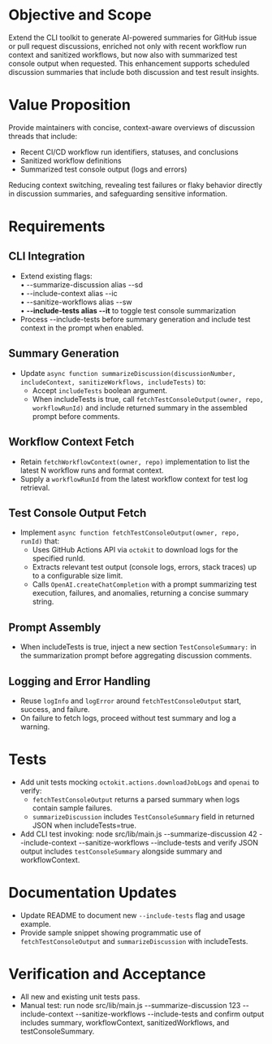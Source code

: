 # Objective and Scope
Extend the CLI toolkit to generate AI-powered summaries for GitHub issue or pull request discussions, enriched not only with recent workflow run context and sanitized workflows, but now also with summarized test console output when requested. This enhancement supports scheduled discussion summaries that include both discussion and test result insights.

# Value Proposition
Provide maintainers with concise, context-aware overviews of discussion threads that include:

- Recent CI/CD workflow run identifiers, statuses, and conclusions
- Sanitized workflow definitions
- Summarized test console output (logs and errors)

Reducing context switching, revealing test failures or flaky behavior directly in discussion summaries, and safeguarding sensitive information.

# Requirements

## CLI Integration

- Extend existing flags:  
  • --summarize-discussion <discussionNumber> alias --sd  
  • --include-context alias --ic  
  • --sanitize-workflows alias --sw  
  • **--include-tests alias --it** to toggle test console summarization
- Process --include-tests before summary generation and include test context in the prompt when enabled.

## Summary Generation

- Update `async function summarizeDiscussion(discussionNumber, includeContext, sanitizeWorkflows, includeTests)` to:
  - Accept `includeTests` boolean argument.
  - When includeTests is true, call `fetchTestConsoleOutput(owner, repo, workflowRunId)` and include returned summary in the assembled prompt before comments.

## Workflow Context Fetch

- Retain `fetchWorkflowContext(owner, repo)` implementation to list the latest N workflow runs and format context.
- Supply a `workflowRunId` from the latest workflow context for test log retrieval.

## Test Console Output Fetch

- Implement `async function fetchTestConsoleOutput(owner, repo, runId)` that:
  - Uses GitHub Actions API via `octokit` to download logs for the specified runId.
  - Extracts relevant test output (console logs, errors, stack traces) up to a configurable size limit.
  - Calls `OpenAI.createChatCompletion` with a prompt summarizing test execution, failures, and anomalies, returning a concise summary string.

## Prompt Assembly

- When includeTests is true, inject a new section `TestConsoleSummary:` in the summarization prompt before aggregating discussion comments.

## Logging and Error Handling

- Reuse `logInfo` and `logError` around `fetchTestConsoleOutput` start, success, and failure.
- On failure to fetch logs, proceed without test summary and log a warning.

# Tests

- Add unit tests mocking `octokit.actions.downloadJobLogs` and `openai` to verify:
  - `fetchTestConsoleOutput` returns a parsed summary when logs contain sample failures.
  - `summarizeDiscussion` includes `TestConsoleSummary` field in returned JSON when includeTests=true.
- Add CLI test invoking:
  node src/lib/main.js --summarize-discussion 42 --include-context --sanitize-workflows --include-tests
  and verify JSON output includes `testConsoleSummary` alongside summary and workflowContext.

# Documentation Updates

- Update README to document new `--include-tests` flag and usage example.
- Provide sample snippet showing programmatic use of `fetchTestConsoleOutput` and `summarizeDiscussion` with includeTests.

# Verification and Acceptance

- All new and existing unit tests pass.
- Manual test: run node src/lib/main.js --summarize-discussion 123 --include-context --sanitize-workflows --include-tests and confirm output includes summary, workflowContext, sanitizedWorkflows, and testConsoleSummary.